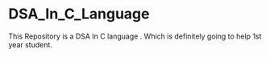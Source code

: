 # DSA_In_C_Language
This Repository is a  DSA In C language . Which is  definitely going to help 1st year student. 
